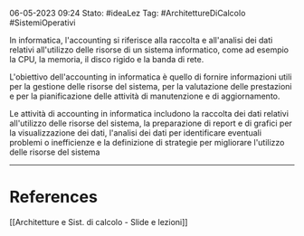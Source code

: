 06-05-2023 09:24
Stato: #ideaLez 
Tag: #ArchitettureDiCalcolo #SistemiOperativi

In informatica, l'accounting si riferisce alla raccolta e all'analisi dei dati relativi all'utilizzo delle risorse di un sistema informatico, come ad esempio la CPU, la memoria, il disco rigido e la banda di rete.

L'obiettivo dell'accounting in informatica è quello di fornire informazioni utili per la gestione delle risorse del sistema, per la valutazione delle prestazioni e per la pianificazione delle attività di manutenzione e di aggiornamento.

Le attività di accounting in informatica includono la raccolta dei dati relativi all'utilizzo delle risorse del sistema, la preparazione di report e di grafici per la visualizzazione dei dati, l'analisi dei dati per identificare eventuali problemi o inefficienze e la definizione di strategie per migliorare l'utilizzo delle risorse del sistema

---
# References 
[[Architetture e Sist. di calcolo - Slide e lezioni]]
